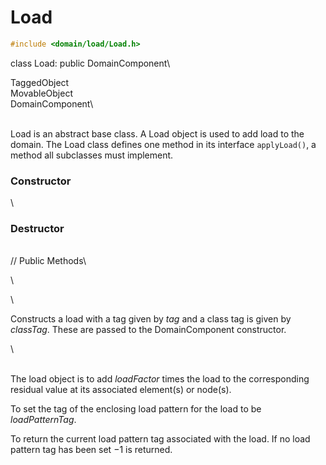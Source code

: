 
# Load 

```cpp
#include <domain/load/Load.h>
```

class Load: public DomainComponent\

TaggedObject\
MovableObject\
DomainComponent\

\
Load is an abstract base class. A Load object is used to add load to the
domain. The Load class defines one method in its interface
`applyLoad()`, a method all subclasses must implement.

### Constructor

\
### Destructor

\
// Public Methods\

\

\

Constructs a load with a tag given by *tag* and a class tag is given by
*classTag*. These are passed to the DomainComponent constructor.

\

\
The load object is to add *loadFactor* times the load to the
corresponding residual value at its associated element(s) or node(s).

To set the tag of the enclosing load pattern for the load to be
*loadPatternTag*.

To return the current load pattern tag associated with the load. If no
load pattern tag has been set $-1$ is returned.

